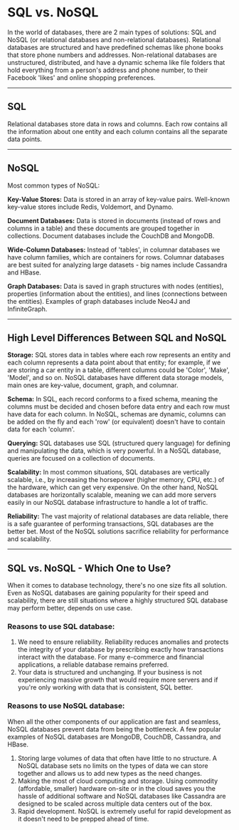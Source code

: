 # SQL vs. NoSQL

In the world of databases, there are 2 main types of solutions: SQL and NoSQL (or relational databases and non-relational databases). Relational databases are structured and have predefined schemas like phone books that store phone numbers and addresses. Non-relational databases are unstructured, distributed, and have a dynamic schema like file folders that hold everything from a person's address and phone number, to their Facebook 'likes' and online shopping preferences.

___

## SQL

Relational databases store data in rows and columns. Each row contains all the information about one entity and each column contains all the separate data points.

___

## NoSQL

Most common types of NoSQL:

**Key-Value Stores:** Data is stored in an array of key-value pairs. Well-known key-value stores include Redis, Voldemort, and Dynamo.

**Document Databases:** Data is stored in documents (instead of rows and columns in a table) and these documents are grouped together in collections. Document databases include the CouchDB and MongoDB.

**Wide-Column Databases:** Instead of 'tables', in columnar databases we have column families, which are containers for rows. Columnar databases are best suited for analyzing large datasets - big names include Cassandra and HBase.

**Graph Databases:** Data is saved in graph structures with nodes (entities), properties (information about the entities), and lines (connections between the entities). Examples of graph databases include Neo4J and InfiniteGraph.

___

## High Level Differences Between SQL and NoSQL

**Storage:** SQL stores data in tables where each row represents an entity and each column represents a data point about that entity; for example, if we are storing a car entity in a table, different columns could be 'Color', 'Make', 'Model', and so on. NoSQL databases have different data storage models, main ones are key-value, document, graph, and columnar.

**Schema:** In SQL, each record conforms to a fixed schema, meaning the columns must be decided and chosen before data entry and each row must have data for each column. In NoSQL, schemas are dynamic, columns can be added on the fly and each 'row' (or equivalent) doesn't have to contain data for each 'column'.

**Querying:** SQL databases use SQL (structured query language) for defining and manipulating the data, which is very powerful. In a NoSQL database, queries are focused on a collection of documents.

**Scalability:** In most common situations, SQL databases are vertically scalable, i.e., by increasing the horsepower (higher memory, CPU, etc.) of the hardware, which can get very expensive. On the other hand, NoSQL databases are horizontally scalable, meaning we can add more servers easily in our NoSQL database infrastructure to handle a lot of traffic.

**Reliability:** The vast majority of relational databases are data reliable, there is a safe guarantee of performing transactions, SQL databases are the better bet. Most of the NoSQL solutions sacrifice reliability for performance and scalability.

___

## SQL vs. NoSQL - Which One to Use?

When it comes to database technology, there's no one size fits all solution. Even as NoSQL databases are gaining popularity for their speed and scalability, there are still situations where a highly structured SQL database may perform better, depends on use case.

### **Reasons to use SQL database:**

1. We need to ensure reliability. Reliability reduces anomalies and protects the integrity of your database by prescribing exactly how transactions interact with the database. For many e-commerce and financial applications, a reliable database remains preferred.
2. Your data is structured and unchanging. If your business is not experiencing massive growth that would require more servers and if you're only working with data that is consistent, SQL better.

### **Reasons to use NoSQL database:**

When all the other components of our application are fast and seamless,
NoSQL databases prevent data from being the bottleneck. A few popular
examples of NoSQL databases are MongoDB, CouchDB, Cassandra, and HBase.

1. Storing large volumes of data that often have little to no structure. A NoSQL database sets no limits on the types of data we can store together and allows us to add new types as the need changes.
2. Making the most of cloud computing and storage. Using commodity (affordable, smaller) hardware on-site or in the cloud saves you the hassle of additional software and NoSQL databases like Cassandra are designed to be scaled across multiple data centers out of the box.
3. Rapid development. NoSQL is extremely useful for rapid development as it doesn't need to be prepped ahead of time.
